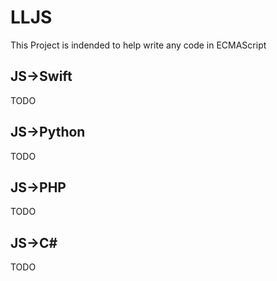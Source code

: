 # LLJS
This Project is indended to help write any code in ECMAScript

## JS->Swift
TODO

## JS->Python
TODO

## JS->PHP
TODO

## JS->C#
TODO

